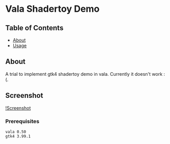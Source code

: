 # Vala Shadertoy Demo

## Table of Contents

- [About](#about)
- [Usage](#screenshot)

## About <a name = "about"></a>

A trial to implement gtk4 shadertoy demo in vala. Currently it doesn't work :(.

## Screenshot <a name = "screenshot"></a>

[!Screenshot]()

### Prerequisites

```
vala 0.50
gtk4 3.99.1
```
